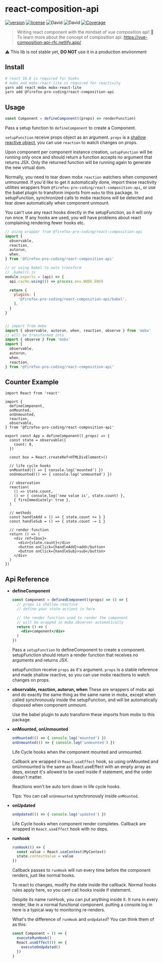 # react-composition-api

[![version](https://img.shields.io/github/package-json/v/Firefox-Pro-Coding/react-composition-api.svg?style=flat-square)](https://greasyfork.org/zh-CN/scripts/6303-iciba)
[![license](https://img.shields.io/badge/license-MIT-green.svg?longCache=true&style=flat-square)](LICENSE)
![David](https://img.shields.io/david/Firefox-Pro-Coding/react-composition-api.svg?style=flat-square)
![David](https://img.shields.io/david/dev/Firefox-Pro-Coding/react-composition-api.svg?style=flat-square)
[![Coverage](https://img.shields.io/codecov/c/github/Firefox-Pro-Coding/react-composition-api?style=flat-square)](https://codecov.io/gh/Firefox-Pro-Coding/react-composition-api)

> Writing react component with the mindset of vue composition api! 🙌  
> To learn more about the concept of composition api: https://vue-composition-api-rfc.netlify.app/

⚠ This lib is not stable yet, **DO NOT** use it in a production environment

## Install
```sh
# react 16.8 is required for hooks
# mobx and mobx-react-lite is required for reactivity
yarn add react mobx mobx-react-lite
yarn add @firefox-pro-coding/react-composition-api
```

## Usage
```ts
const Component = defineComponent((props) => renderFunction)
```
Pass a setup function to `defineComponent` to create a Component.  

`setupFunction` receive props object as an argument. `props` is a [shallow reactive object](https://mobx.js.org/refguide/api.html#decorators), you can use `reaction` to watch changes on props.

Upon component per component instance creation, `setupFunction` will be running only once and should return a function accepts no argument that returns JSX. Only the returned function will be running again to generate the new virtual dom.  

Normally, you need to tear down mobx `reaction` watchers when component unmounted. If you'd like to get it automatically done, import these reactivity utilities wrappers from `@firefox-pro-coding/react-composition-api`, or use the babel plugin to transform imports from `mobx` to this package. In setupFunction, synchronized calls to mobx reactions will be detected and tear down automatically when component unmount.

You can't use any react hooks directly in the setupFunction, as it will only run once. If any hooks are used, you will have problems about react complaining rendering fewer hooks etc.

```js
// using wrapper from @firefox-pro-coding/react-composition-api
import {
  observable,
  reaction,
  autorun,
  when,
} from '@firefox-pro-coding/react-composition-api'
```
```js
// or using babel to auto transform
// .babelrc.js
module.exports = (api) => {
  api.cache.using(() => process.env.NODE_ENV)

  return {
    plugins: [
      '@firefox-pro-coding/react-composition-api/babel',
    ],
  }
}


// import from mobx
import { observable, autorun, when, reaction, observe } from 'mobx'
// will be transformed into
import { observe } from 'mobx'
import {
  observable,
  autorun,
  when,
  reaction,
} from '@firefox-pro-coding/react-composition-api'
```


## Counter Example
```tsx
import React from 'react'

import {
  defineComponent,
  onMounted,
  onUnmounted,
  reaction,
  observable,
} from '@firefox-pro-coding/react-composition-api'

export const App = defineComponent((_props) => {
  const state = observable({
    count: 0,
  })

  const box = React.createRef<HTMLDivElement>()

  // life cycle hooks
  onMounted(() => { console.log('mounted') })
  onUnmounted(() => { console.log('unmounted') })

  // observation
  reaction(
    () => state.count,
    () => { console.log('new value is', state.count) },
    { fireImmediately: true },
  )

  // methods
  const handleAdd = () => { state.count += 1 }
  const handleSub = () => { state.count -= 1 }

  // render function
  return () => (
    <div ref={box}>
      <div>{state.count}</div>
      <button onClick={handleAdd}>add</button>
      <button onClick={handleSub}>sub</button>
    </div>
  )
})
```

## Api Reference
- **defineComponent**
  ```jsx
  const Component = definedComponent((props) => () => {
    // props is shallow reactive
    // define your state actions in here

    // the render function used to render the component
    // will be wrapped in mobx.observer automatically
    return () => (
      <div>component</div>
    )
  })
  ```
  Pass a `setupFunction` to defineComponent to create a component. setupFunction should return a render function that receives no arguments and returns JSX.  

  setupFunction receive `props` as it's argument. `props` is a stable reference and made shallow reactive, so you can use mobx reactions to watch changes on props.

- **observable, reaction, autorun, when**
  These are wrappers of mobx api and do exactly the same thing as the same name in mobx, except when called synchronously inside the setupFunction, and will be automatically disposed when component unmount.  

  Use the babel plugin to auto transform these imports from mobx to this package.

- **onMounted, onUnmounted**
  ```ts
  onMounted(() => { console.log('mounted') })
  onUnmounted(() => { console.log('unmounted') })
  ```
  Life Cycle hooks when the component mounted and unmounted.  

  Callback are wrapped in `React.useEffect` hook, so using onMounted and onUnmounted is the same as React.useEffect with an empty array as deps, except it's allowed to be used inside if statement, and the order doesn't matter.  

  Reactions won't be auto torn down in life cycle hooks.  

  Tips: You can call `onUnmounted` synchronously inside `onMounted`.

- **onUpdated**
  ```ts
  onUpdated(() => { console.log('updated') })
  ```
  Life Cycle hooks when component render completes. Callback are wrapped in `React.useEffect` hook with no deps.

- **runhook**
  ```ts
  runHook(() => {
    const value = React.useContext(MyContext)
    state.contextValue = value
  })
  ```
  Callback passes to `runHook` will run every time before the component renders, just like normal hooks.  

  To react to changes, modify the state inside the callback. Normal hooks rules apply here, so you cant call hooks inside if statement.

  Despite its name runHook, you can put anything inside it. It runs in every render, like in a normal functional component. putting a console.log in here is a typical way to monitoring re-renders.

  What's the difference of `runHook` and `onUpdated`? You can think them of as this:
  ```ts
  const Component = () => {
    executeRunHook()
    React.useEffect(() => {
      executeOnUpdated()
    })
  }
  ```
